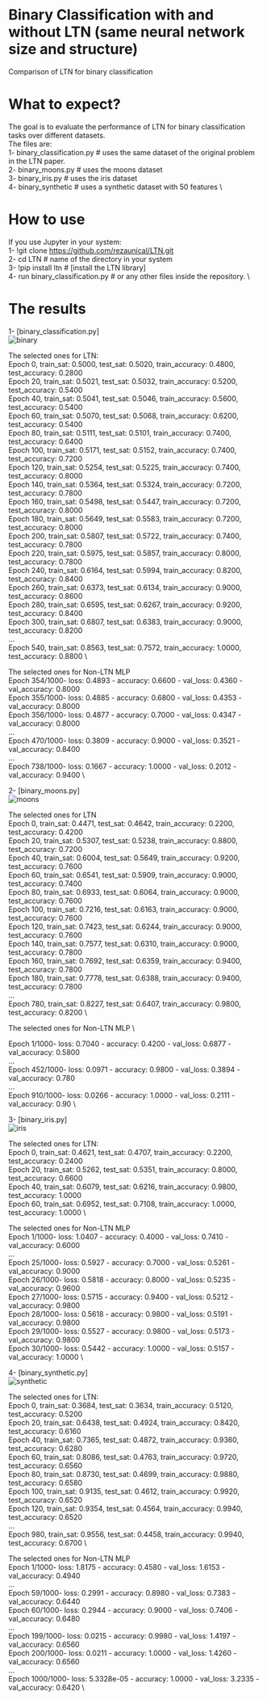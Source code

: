 # Binary Classification with and without LTN (same neural network size and structure)
Comparison of LTN for binary classification

# What to expect?
The goal is to evaluate the performance of LTN for binary classification tasks over different datasets. \
The files are: \
1- binary_classification.py # uses the same dataset of the original problem in the LTN paper. \
2- binary_moons.py # uses the moons dataset \
3- binary_iris.py # uses the iris dataset \
4- binary_synthetic # uses a synthetic dataset with 50 features \

# How to use  
If you use Jupyter in your system: \
1- !git clone https://github.com/rezaunical/LTN.git \
2- cd LTN # name of the directory in your system \
3- !pip install ltn # [install the LTN library] \
4- run binary_classification.py # or any other files inside the repository. \


# The results

1- [binary_classification.py] \
![binary](https://github.com/rezaunical/LTN/assets/137186931/562756c5-053b-47c4-813f-66d09c935806)

The selected ones for LTN: \
Epoch 0, train_sat: 0.5000, test_sat: 0.5020, train_accuracy: 0.4800, test_accuracy: 0.2800 \
Epoch 20, train_sat: 0.5021, test_sat: 0.5032, train_accuracy: 0.5200, test_accuracy: 0.5400 \
Epoch 40, train_sat: 0.5041, test_sat: 0.5046, train_accuracy: 0.5600, test_accuracy: 0.5400 \
Epoch 60, train_sat: 0.5070, test_sat: 0.5068, train_accuracy: 0.6200, test_accuracy: 0.5400 \
Epoch 80, train_sat: 0.5111, test_sat: 0.5101, train_accuracy: 0.7400, test_accuracy: 0.6400 \
Epoch 100, train_sat: 0.5171, test_sat: 0.5152, train_accuracy: 0.7400, test_accuracy: 0.7200 \
Epoch 120, train_sat: 0.5254, test_sat: 0.5225, train_accuracy: 0.7400, test_accuracy: 0.8000 \
Epoch 140, train_sat: 0.5364, test_sat: 0.5324, train_accuracy: 0.7200, test_accuracy: 0.7800 \
Epoch 160, train_sat: 0.5498, test_sat: 0.5447, train_accuracy: 0.7200, test_accuracy: 0.8000 \
Epoch 180, train_sat: 0.5649, test_sat: 0.5583, train_accuracy: 0.7200, test_accuracy: 0.8000 \
Epoch 200, train_sat: 0.5807, test_sat: 0.5722, train_accuracy: 0.7400, test_accuracy: 0.7800 \
Epoch 220, train_sat: 0.5975, test_sat: 0.5857, train_accuracy: 0.8000, test_accuracy: 0.7800 \
Epoch 240, train_sat: 0.6164, test_sat: 0.5994, train_accuracy: 0.8200, test_accuracy: 0.8400 \
Epoch 260, train_sat: 0.6373, test_sat: 0.6134, train_accuracy: 0.9000, test_accuracy: 0.8600 \
Epoch 280, train_sat: 0.6595, test_sat: 0.6267, train_accuracy: 0.9200, test_accuracy: 0.8400 \
Epoch 300, train_sat: 0.6807, test_sat: 0.6383, train_accuracy: 0.9000, test_accuracy: 0.8200 \
... \
Epoch 540, train_sat: 0.8563, test_sat: 0.7572, train_accuracy: 1.0000, test_accuracy: 0.8800 \

The selected ones for Non-LTN MLP \
Epoch 354/1000-  loss: 0.4893 - accuracy: 0.6600 - val_loss: 0.4360 - val_accuracy: 0.8000 \
Epoch 355/1000-  loss: 0.4885 - accuracy: 0.6800 - val_loss: 0.4353 - val_accuracy: 0.8000 \
Epoch 356/1000-  loss: 0.4877 - accuracy: 0.7000 - val_loss: 0.4347 - val_accuracy: 0.8000 \
... \
Epoch 470/1000-  loss: 0.3809 - accuracy: 0.9000 - val_loss: 0.3521 - val_accuracy: 0.8400 \
... \
Epoch 738/1000- loss: 0.1667 - accuracy: 1.0000 - val_loss: 0.2012 - val_accuracy: 0.9400 \

2- [binary_moons.py] \
![moons](https://github.com/rezaunical/LTN/assets/137186931/0b960006-d944-4789-8321-970a7627bbff)

The selected ones for LTN \
Epoch 0, train_sat: 0.4471, test_sat: 0.4642, train_accuracy: 0.2200, test_accuracy: 0.4200 \
Epoch 20, train_sat: 0.5307, test_sat: 0.5238, train_accuracy: 0.8800, test_accuracy: 0.7200 \
Epoch 40, train_sat: 0.6004, test_sat: 0.5649, train_accuracy: 0.9200, test_accuracy: 0.7600 \
Epoch 60, train_sat: 0.6541, test_sat: 0.5909, train_accuracy: 0.9000, test_accuracy: 0.7400 \
Epoch 80, train_sat: 0.6933, test_sat: 0.6064, train_accuracy: 0.9000, test_accuracy: 0.7600 \
Epoch 100, train_sat: 0.7216, test_sat: 0.6163, train_accuracy: 0.9000, test_accuracy: 0.7600 \
Epoch 120, train_sat: 0.7423, test_sat: 0.6244, train_accuracy: 0.9000, test_accuracy: 0.7600 \
Epoch 140, train_sat: 0.7577, test_sat: 0.6310, train_accuracy: 0.9000, test_accuracy: 0.7800 \
Epoch 160, train_sat: 0.7692, test_sat: 0.6359, train_accuracy: 0.9400, test_accuracy: 0.7800 \
Epoch 180, train_sat: 0.7778, test_sat: 0.6388, train_accuracy: 0.9400, test_accuracy: 0.7800 \
... \
Epoch 780, train_sat: 0.8227, test_sat: 0.6407, train_accuracy: 0.9800, test_accuracy: 0.8200 \

The selected ones for Non-LTN MLP \

Epoch 1/1000-   loss: 0.7040 - accuracy: 0.4200 - val_loss: 0.6877 - val_accuracy: 0.5800 \
... \
Epoch 452/1000- loss: 0.0971 - accuracy: 0.9800 - val_loss: 0.3894 - val_accuracy: 0.780 \
... \
Epoch 910/1000- loss: 0.0266 - accuracy: 1.0000 - val_loss: 0.2111 - val_accuracy: 0.90 \


3- [binary_iris.py] \
![iris](https://github.com/rezaunical/LTN/assets/137186931/972b86b4-9831-4d87-9464-41db49777c9d)

The selected ones for LTN: \
Epoch 0, train_sat: 0.4621, test_sat: 0.4707, train_accuracy: 0.2200, test_accuracy: 0.2400 \
Epoch 20, train_sat: 0.5262, test_sat: 0.5351, train_accuracy: 0.8000, test_accuracy: 0.6600 \
Epoch 40, train_sat: 0.6079, test_sat: 0.6216, train_accuracy: 0.9800, test_accuracy: 1.0000 \
Epoch 60, train_sat: 0.6952, test_sat: 0.7108, train_accuracy: 1.0000, test_accuracy: 1.0000 \

The selected ones for Non-LTN MLP \
Epoch 1/1000-  loss: 1.0407 - accuracy: 0.4000 - val_loss: 0.7410 - val_accuracy: 0.6000 \
... \
Epoch 25/1000- loss: 0.5927 - accuracy: 0.7000 - val_loss: 0.5261 - val_accuracy: 0.9000 \
Epoch 26/1000- loss: 0.5818 - accuracy: 0.8000 - val_loss: 0.5235 - val_accuracy: 0.9600 \
Epoch 27/1000- loss: 0.5715 - accuracy: 0.9400 - val_loss: 0.5212 - val_accuracy: 0.9800 \
Epoch 28/1000- loss: 0.5618 - accuracy: 0.9800 - val_loss: 0.5191 - val_accuracy: 0.9800 \
Epoch 29/1000- loss: 0.5527 - accuracy: 0.9800 - val_loss: 0.5173 - val_accuracy: 0.9800 \
Epoch 30/1000- loss: 0.5442 - accuracy: 1.0000 - val_loss: 0.5157 - val_accuracy: 1.0000 \

4- [binary_synthetic.py] \
![synthetic](https://github.com/rezaunical/LTN/assets/137186931/964f79b1-e805-462f-9234-39ef1a5d7c5a)

The selected ones for LTN: \
Epoch 0, train_sat: 0.3684, test_sat: 0.3634, train_accuracy: 0.5120, test_accuracy: 0.5200 \
Epoch 20, train_sat: 0.6438, test_sat: 0.4924, train_accuracy: 0.8420, test_accuracy: 0.6160 \
Epoch 40, train_sat: 0.7365, test_sat: 0.4872, train_accuracy: 0.9360, test_accuracy: 0.6280 \
Epoch 60, train_sat: 0.8086, test_sat: 0.4763, train_accuracy: 0.9720, test_accuracy: 0.6560 \
Epoch 80, train_sat: 0.8730, test_sat: 0.4699, train_accuracy: 0.9880, test_accuracy: 0.6580 \
Epoch 100, train_sat: 0.9135, test_sat: 0.4612, train_accuracy: 0.9920, test_accuracy: 0.6520 \
Epoch 120, train_sat: 0.9354, test_sat: 0.4564, train_accuracy: 0.9940, test_accuracy: 0.6520 \
... \
Epoch 980, train_sat: 0.9556, test_sat: 0.4458, train_accuracy: 0.9940, test_accuracy: 0.6700 \

The selected ones for Non-LTN MLP \
Epoch 1/1000- loss: 1.8175 - accuracy: 0.4580 - val_loss: 1.6153 - val_accuracy: 0.4940 \
... \
Epoch 59/1000- loss: 0.2991 - accuracy: 0.8980 - val_loss: 0.7383 - val_accuracy: 0.6440 \
Epoch 60/1000- loss: 0.2944 - accuracy: 0.9000 - val_loss: 0.7406 - val_accuracy: 0.6480 \
... \
Epoch 199/1000- loss: 0.0215 - accuracy: 0.9980 - val_loss: 1.4197 - val_accuracy: 0.6560 \
Epoch 200/1000- loss: 0.0211 - accuracy: 1.0000 - val_loss: 1.4260 - val_accuracy: 0.6560 \
... \
Epoch 1000/1000- loss: 5.3328e-05 - accuracy: 1.0000 - val_loss: 3.2335 - val_accuracy: 0.6420 \


